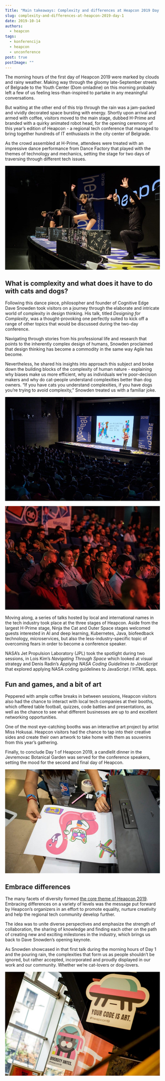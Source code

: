 ```yaml
---
Title: "Main takeaways: Complexity and differences at Heapcon 2019 Day 1"
slug: complexity-and-differences-at-heapcon-2019-day-1
date: 2019-10-14
authors:
  - heapcon
tags:
  - konferencija
  - heapcon
  - unconference
post: true
postImage: ""
---
```


The morning hours of the first day of Heapcon 2019 were marked by clouds and rainy weather. Making way through the gloomy late-September streets of Belgrade to the Youth Center (Dom omladine) on this morning probably left a few of us feeling less-than-inspired to partake in any meaningful conversations.

But waiting at the other end of this trip through the rain was a jam-packed and vividly decorated space bursting with energy. Shortly upon arrival and armed with coffee, visitors moved to the main stage, dubbed H-Prime and branded with a quirky animated robot head, for the opening ceremony of this year’s edition of Heapcon - a regional tech conference that managed to bring together hundreds of IT enthusiasts in the city center of Belgrade.

As the crowd assembled at H-Prime, attendees were treated with an impressive dance performance from Dance Factory that played with the themes of technology and mechanics, setting the stage for two days of traversing through different tech issues.

![](dance.jpg)

## What is complexity and what does it have to do with cats and dogs?

Following this dance piece, philosopher and founder of Cognitive Edge Dave Snowden took visitors on a journey through the elaborate and intricate world of complexity in design thinking. His talk, titled _Designing for Complexity_, was a thought-provoking one perfectly suited to kick off a range of other topics that would be discussed during the two-day conference.

Navigating through stories from his professional life and research that points to the inherently complex design of humans, Snowden proclaimed that design thinking has become a commodity in the same way Agile has become.

Nevertheless, he shared his insights into approach this subject and broke down the building blocks of the complexity of human nature - explaining why biases make us more efficient, why as individuals we’re poor-decision makers and why do cat-people understand complexities better than dog owners. “If you have cats you understand complexities, if you have dogs you’re trying to avoid complexity,” Snowden treated us with a familiar joke.

![](snow1.jpg)

![](snow2.jpg)

Moving along, a series of talks hosted by local and international names in the tech industry took place at the three stages of Heapcon. Aside from the largest H-Prime stage, Ninja the Cat and Outer Space stages welcomed guests interested in AI and deep learning, Kubernetes, Java, biofeedback technology, microservices, but also the less-industry-specific topic of overcoming fears in order to become a conference speaker.

NASA’s Jet Propulsion Laboratory (JPL) took the spotlight during two sessions, in Lois Kim’s _Navigating Through Space_ which looked at visual strategy and Denis Radin’s _Applying NASA Coding Guidelines to JavaScript_ that explored applying NASA coding guidelines to JavaScript / HTML apps.

## Fun and games, and a bit of art

Peppered with ample coffee breaks in between sessions, Heapcon visitors also had the chance to interact with local tech companies at their booths, which offered table football, quizzes, code battles and presentations, as well as the chance to see what different businesses are up to and excellent networking opportunities.

One of the most eye-catching booths was an interactive art project by artist Miss Hokusai. Heapcon visitors had the chance to tap into their creative sides and create their own artwork to take home with them as souvenirs from this year’s gathering.

Finally, to conclude Day 1 of Heapcon 2019, a candlelit dinner in the Jevremovac Botanical Garden was served for the conference speakers, setting the mood for the second and final day of Heapcon.

![](print.jpg)

## Embrace differences

The many facets of diversity formed [the core theme of Heapcon 2019](/blog/embrace-differences/). Embracing differences on a variety of levels was the message put forward by Heapcon’s organizers in an effort to promote equality, nurture creativity and help the regional tech community develop further.

The idea was to unite diverse perspectives and emphasize the strength of collaboration, the sharing of knowledge and finding each other on the path of creating new and exciting milestones in the industry, which brings us back to Dave Snowden’s opening keynote.

As Snowden showcased in that first talk during the morning hours of Day 1 and the pouring rain, the complexities that form us as people shouldn’t be ignored, but rather accepted, incorporated and proudly displayed in our work and our community. Whether we’re cat-lovers or dog-lovers.

![](cat.jpg)